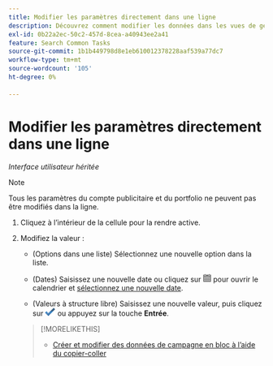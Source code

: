 ```yaml
---
title: Modifier les paramètres directement dans une ligne
description: Découvrez comment modifier les données dans les vues de gestion de la ligne.
exl-id: 0b22a2ec-50c2-457d-8cea-a40943ee2a41
feature: Search Common Tasks
source-git-commit: 1b1b449798d8e1eb610012378228aaf539a77dc7
workflow-type: tm+mt
source-wordcount: '105'
ht-degree: 0%

---
```


# Modifier les paramètres directement dans une ligne

*Interface utilisateur héritée*

>[!NOTE]
>
>Tous les paramètres du compte publicitaire et du portfolio ne peuvent pas être modifiés dans la ligne.

1. Cliquez à l’intérieur de la cellule pour la rendre active.

1. Modifiez la valeur :

   * (Options dans une liste) Sélectionnez une nouvelle option dans la liste.

   * (Dates) Saisissez une nouvelle date ou cliquez sur ![Calendrier](/help/search-social-commerce/assets/calendar.png "Calendrier") pour ouvrir le calendrier et [sélectionnez une nouvelle date](/help/search-social-commerce/common-tasks/navigation-editing-selection/calendar.md).

   * (Valeurs à structure libre) Saisissez une nouvelle valeur, puis cliquez sur ![Enregistrer](/help/search-social-commerce/assets/select.png "Enregistrer") ou appuyez sur la touche **Entrée**.

   >[!MORELIKETHIS]
   >
   >* [Créer et modifier des données de campagne en bloc à l’aide du copier-coller](/help/search-social-commerce/campaign-management/campaigns/copy-paste.md)
